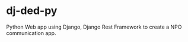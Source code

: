 
# dj-ded-py

Python Web app using Django, Django Rest Framework to create a NPO communication app.
